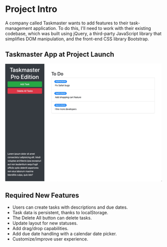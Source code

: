 # Project Intro
A company called Taskmaster wants to add features to their task-management application. To do this, I'll need to work with their existing codebase, which was built using jQuery, a third-party JavaScript library that simplifies DOM manipulation, and the front-end CSS library Bootstrap.

## Taskmaster App at Project Launch
<img src="./assets/images/taskmaster-v0.jpeg">

## Required New Features
- Users can create tasks with descriptions and due dates.
- Task data is persistent, thanks to localStorage.
- The Delete All button can delete tasks.
- Update layout for new statuses.
- Add drag/drop capabilities.
- Add due date handling with a calendar date picker.
- Customize/improve user experience.